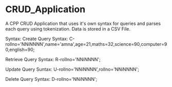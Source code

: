 # CRUD_Application
A CPP CRUD Application that uses it's own syntax for queries and parses each query using tokenization. Data is stored in a CSV File.

Syntax:
Create Query Syntax:
C-rollno='NNiNNNN',name='amna',age=21,maths=32,science=90,computer=90,english=90;

Retrieve Query Syntax:
R-rollno='NNiNNNN';

Update Query Suntax:
U-rollno='NNiNNNN',rollno='NNiNNNN';

Delete Query Syntax:
D-rollno='NNiNNNN';
